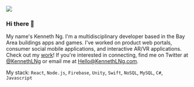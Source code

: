![](https://imgur.com/2k6JLNG.png)

### Hi there 👋

My name's Kenneth Ng. I'm a multidisciplinary developer based in the Bay Area buildings apps and games. I've worked on product web portals, consumer social mobile applications, and interactive AR/VR applications. Check out my [work](https://kennethlng.com)! If you're interested in connecting, find me on Twitter at [@KennethLNg](https://twitter.com/kennethlng) or email me at [Hello@KennethLNg.com](mailto:hello@kennethlng.com). 

My stack: `React`, `Node.js`, `Firebase`, `Unity`, `Swift`, `NoSQL`, `MySQL`, `C#`, `Javascript`

<!--
**kennethlng/kennethlng** is a ✨ _special_ ✨ repository because its `README.md` (this file) appears on your GitHub profile.

Here are some ideas to get you started:

- 🔭 I’m currently working on ...
- 🌱 I’m currently learning ...
- 👯 I’m looking to collaborate on ...
- 🤔 I’m looking for help with ...
- 💬 Ask me about ...
- 📫 How to reach me: ...
- 😄 Pronouns: ...
- ⚡ Fun fact: ...
-->
